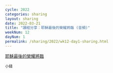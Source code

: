 ```yaml
---
cycle: 2022
categories: sharing
layout: sharing
date: 2022-03-21
title: "讀經分享：耶穌最後的榮耀將臨 (音頻)"
weekNum: 12
dayNum: 1
permalink: /sharing/2022/wk12-day1-sharing.html
---
```


[耶穌最後的榮耀將臨](https://eccseattle.github.io/media/sharing/2022/wk012/2022-03-21-bin.m4a)

`小錢`
